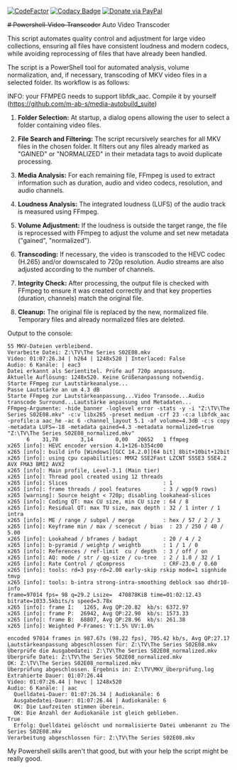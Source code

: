 [![CodeFactor](https://www.codefactor.io/repository/github/maximus1/powershell-video-transcoder/badge/main)](https://www.codefactor.io/repository/github/maximus1/powershell-video-transcoder/overview/main)
[![Codacy Badge](https://app.codacy.com/project/badge/Grade/0ec11745ed0c4e268fa6fd2316f53b57)](https://app.codacy.com/gh/Maximus1/Powershell-Video-Transcoder/dashboard?utm_source=gh&utm_medium=referral&utm_content=&utm_campaign=Badge_grade)
[![Donate via PayPal](https://img.shields.io/badge/Donate-PayPal-blue.svg)](https://www.paypal.com/donate/?hosted_button_id=NLQMQSQB7Y79N)

~~# Powershell-Video-Transcoder~~
Auto Video Transcoder

This script automates quality control and adjustment for large video collections, ensuring all files have consistent loudness and modern codecs, while avoiding reprocessing of files that have already been handled.

The script is a PowerShell tool for automated analysis, volume normalization, and, if necessary, transcoding of MKV video files in a selected folder. Its workflow is as follows:

INFO: your FFMPEG needs to support libfdk_aac. Compile it by yourself (<https://github.com/m-ab-s/media-autobuild_suite>)


1. **Folder Selection:** At startup, a dialog opens allowing the user to select a folder containing video files.

2. **File Search and Filtering:** The script recursively searches for all MKV files in the chosen folder. It filters out any files already marked as "GAINED" or "NORMALIZED" in their metadata tags to avoid duplicate processing.

3. **Media Analysis:** For each remaining file, FFmpeg is used to extract information such as duration, audio and video codecs, resolution, and audio channels.

4. **Loudness Analysis:** The integrated loudness (LUFS) of the audio track is measured using FFmpeg.

5. **Volume Adjustment:** If the loudness is outside the target range, the file is reprocessed with FFmpeg to adjust the volume and set new metadata ("gained", "normalized").

6. **Transcoding:** If necessary, the video is transcoded to the HEVC codec (H.265) and/or downscaled to 720p resolution. Audio streams are also adjusted according to the number of channels.

7. **Integrity Check:** After processing, the output file is checked with FFmpeg to ensure it was created correctly and that key properties (duration, channels) match the original file.

8. **Cleanup:** The original file is replaced by the new, normalized file. Temporary files and already normalized files are deleted.


Output to the console:

```text
55 MKV-Dateien verbleibend.
Verarbeite Datei: Z:\TV\The Series S02E08.mkv
Video: 01:07:26.34 | h264 | 1248x520 | Interlaced: False
Audio: 6 Kanäle: | eac3
Datei erkannt als Serientitel. Prüfe auf 720p anpassung.
Aktuelle Auflösung: 1248x520. Keine Größenanpassung notwendig.
Starte FFmpeg zur Lautstärkeanalyse...
Passe Lautstärke an um 4.3 dB
Starte FFmpeg zur Lautstärkeanpassung...Video Transode...Audio transcode Surround...Lautstärke anpassung und Metadaten...
FFmpeg-Argumente: -hide_banner -loglevel error -stats -y -i "Z:\TV\The Series S02E08.mkv" -c:v libx265 -preset medium -crf 23 -c:a libfdk_aac -profile:a aac_he -ac 6 -channel_layout 5.1 -af volume=4.3dB -c:s copy -metadata LUFS=-18 -metadata gained=4.3 -metadata normalized=true "Z:\TV\The Series S02E08_normalized.mkv"
      6    31,78       3,14       0,00   20652   1 ffmpeg
x265 [info]: HEVC encoder version 4.1+126-b354c00
x265 [info]: build info [Windows][GCC 14.2.0][64 bit] 8bit+10bit+12bit
x265 [info]: using cpu capabilities: MMX2 SSE2Fast LZCNT SSSE3 SSE4.2 AVX FMA3 BMI2 AVX2
x265 [info]: Main profile, Level-3.1 (Main tier)
x265 [info]: Thread pool created using 12 threads
x265 [info]: Slices                              : 1
x265 [info]: frame threads / pool features       : 3 / wpp(9 rows)
x265 [warning]: Source height < 720p; disabling lookahead-slices
x265 [info]: Coding QT: max CU size, min CU size : 64 / 8
x265 [info]: Residual QT: max TU size, max depth : 32 / 1 inter / 1 intra
x265 [info]: ME / range / subpel / merge         : hex / 57 / 2 / 3
x265 [info]: Keyframe min / max / scenecut / bias  : 23 / 250 / 40 / 5.00
x265 [info]: Lookahead / bframes / badapt        : 20 / 4 / 2
x265 [info]: b-pyramid / weightp / weightb       : 1 / 1 / 0
x265 [info]: References / ref-limit  cu / depth  : 3 / off / on
x265 [info]: AQ: mode / str / qg-size / cu-tree  : 2 / 1.0 / 32 / 1
x265 [info]: Rate Control / qCompress            : CRF-23.0 / 0.60
x265 [info]: tools: rd=3 psy-rd=2.00 early-skip rskip mode=1 signhide tmvp
x265 [info]: tools: b-intra strong-intra-smoothing deblock sao dhdr10-info
frame=97014 fps= 98 q=29.2 Lsize=  470878KiB time=01:02:12.43 bitrate=1033.5kbits/s speed=3.78x
x265 [info]: frame I:   1265, Avg QP:20.82  kb/s: 6372.97
x265 [info]: frame P:  26942, Avg QP:22.90  kb/s: 1573.33
x265 [info]: frame B:  68807, Avg QP:28.96  kb/s: 261.38
x265 [info]: Weighted P-Frames: Y:1.5% UV:1.0%

encoded 97014 frames in 987.67s (98.22 fps), 705.42 kb/s, Avg QP:27.17
Lautstärkeanpassung abgeschlossen für: Z:\TV\The Series S02E08.mkv
Überprüfe die Ausgabedatei: Z:\TV\The Series S02E08_normalized.mkv
Überprüfe Datei: Z:\TV\The Series S02E08_normalized.mkv
OK: Z:\TV\The Series S02E08_normalized.mkv
Überprüfung abgeschlossen. Ergebnis in: Z:\TV\MKV_Überprüfung.log
Extrahierte Dauer: 01:07:26.44
Video: 01:07:26.44 | hevc | 1248x520
Audio: 6 Kanäle: | aac
  Quelldatei-Dauer: 01:07:26.34 | Audiokanäle: 6
  Ausgabedatei-Dauer: 01:07:26.44 | Audiokanäle: 6
  OK: Die Laufzeiten stimmen überein.
  OK: Die Anzahl der Audiokanäle ist gleich geblieben.
True
  Erfolg: Quelldatei gelöscht und normalisierte Datei umbenannt zu The Series S02E08.mkv
Verarbeitung abgeschlossen für: Z:\TV\The Series S02E08.mkv
```

My Powershell skills aren't that good, but with your help the script might be really good.
